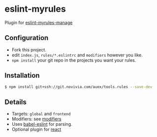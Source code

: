 # eslint-myrules
Plugin for [eslint-myrules-manage](https://github.com/Cellule/eslint-myrules-manager)

## Configuration

- Fork this project.
- edit `index.js`, `rules/*.eslintrc` and `modifiers` however you like.
- `npm install` your git repo in the projects you want your rules.

## Installation

```bash
$ npm install git+ssh://git.novivia.com/auex/tools.rules --save-dev
```

## Details

- Targets: `global` and `frontend`
- Modifiers: see [modifiers](modifiers/README.md)
- Uses [babel-eslint](https://github.com/babel/babel-eslint) for parsing.
- Optional plugin for [react](https://github.com/yannickcr/eslint-plugin-react)
